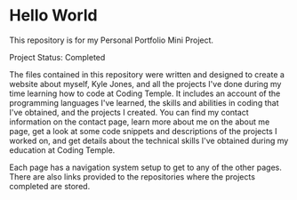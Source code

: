 # **Hello World**

This repository is for my Personal Portfolio Mini Project.

Project Status: Completed

The files contained in this repository were written and designed to create a website about myself, Kyle Jones, and all the projects I've done 
during my time learning how to code at Coding Temple. It includes an account of the programming languages I've learned, the skills and abilities 
in coding that I've obtained, and the projects I created. You can find my contact information on the contact page, learn more about me on the 
about me page, get a look at some code snippets and descriptions of the projects I worked on, and get details about the technical skills I've obtained during my education at Coding Temple. 

Each page has a navigation system setup to get to any of the other pages. There are also links provided to the repositories where the projects completed are stored. 

